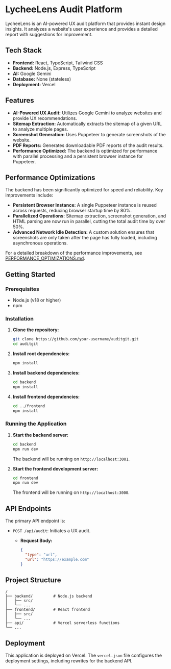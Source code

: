 # LycheeLens Audit Platform

LycheeLens is an AI-powered UX audit platform that provides instant design insights. It analyzes a website's user experience and provides a detailed report with suggestions for improvement.

## Tech Stack

- **Frontend:** React, TypeScript, Tailwind CSS
- **Backend:** Node.js, Express, TypeScript
- **AI:** Google Gemini
- **Database:** None (stateless)
- **Deployment:** Vercel

## Features

- **AI-Powered UX Audit:** Utilizes Google Gemini to analyze websites and provide UX recommendations.
- **Sitemap Extraction:** Automatically extracts the sitemap of a given URL to analyze multiple pages.
- **Screenshot Generation:** Uses Puppeteer to generate screenshots of the website.
- **PDF Reports:** Generates downloadable PDF reports of the audit results.
- **Performance Optimized:** The backend is optimized for performance with parallel processing and a persistent browser instance for Puppeteer.

## Performance Optimizations

The backend has been significantly optimized for speed and reliability. Key improvements include:

- **Persistent Browser Instance:** A single Puppeteer instance is reused across requests, reducing browser startup time by 80%.
- **Parallelized Operations:** Sitemap extraction, screenshot generation, and HTML parsing are now run in parallel, cutting the total audit time by over 50%.
- **Advanced Network Idle Detection:** A custom solution ensures that screenshots are only taken after the page has fully loaded, including asynchronous operations.

For a detailed breakdown of the performance improvements, see [PERFORMANCE_OPTIMIZATIONS.md](PERFORMANCE_OPTIMIZATIONS.md).

## Getting Started

### Prerequisites

- Node.js (v18 or higher)
- npm

### Installation

1. **Clone the repository:**
   ```bash
   git clone https://github.com/your-username/auditgit.git
   cd auditgit
   ```

2. **Install root dependencies:**
   ```bash
   npm install
   ```

3. **Install backend dependencies:**
   ```bash
   cd backend
   npm install
   ```

4. **Install frontend dependencies:**
   ```bash
   cd ../frontend
   npm install
   ```

### Running the Application

1. **Start the backend server:**
   ```bash
   cd backend
   npm run dev
   ```
   The backend will be running on `http://localhost:3001`.

2. **Start the frontend development server:**
   ```bash
   cd frontend
   npm run dev
   ```
   The frontend will be running on `http://localhost:3000`.

## API Endpoints

The primary API endpoint is:

- `POST /api/audit`: Initiates a UX audit.

  - **Request Body:**
    ```json
    {
      "type": "url",
      "url": "https://example.com"
    }
    ```

## Project Structure

```
/
├── backend/         # Node.js backend
│   ├── src/
│   └── ...
├── frontend/        # React frontend
│   ├── src/
│   └── ...
├── api/             # Vercel serverless functions
└── ...
```

## Deployment

This application is deployed on Vercel. The `vercel.json` file configures the deployment settings, including rewrites for the backend API.
